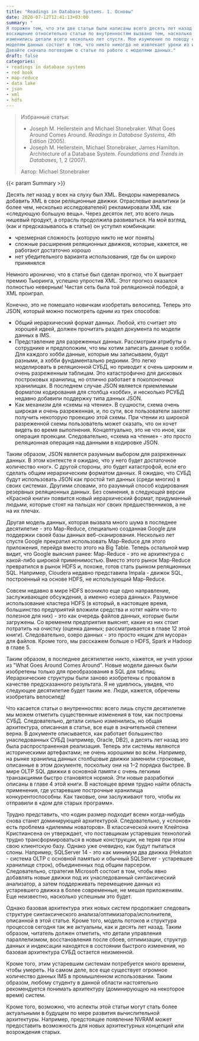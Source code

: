 ```yaml
---
title: "Readings in Database Systems. 1. Основы"
date: 2020-07-12T12:41:13+03:00
summary: "
Я поражен тем, что эти две статьи были написаны всего десять лет назад! Моё
восхищение относительно статьи по внутренностям вызвано тем, насколько сильно
изменились детали всего несколько лет спустя. Мое изумление по поводу статьи по
моделям данных состоит в том, что никто никогда не извлекает уроки из истории.
Давайте сначала поговорим о статье по работе с моделями данных."
draft: false
categories:
- readings in database systems
- red book
- map-reduce
- data lake
- json
- xml
- hdfs
---
```


> Избранные статьи:
>
> - Joseph M. Hellerstein and Michael Stonebraker. What Goes Around Comes
>   Around. *Readings in Database Systems*, 4th Edition (2005).
> - Joseph M. Hellerstein, Michael Stonebraker, James Hamilton. Architecture of
>   a Database System. *Foundations and Trends in Databases*, 1, 2 (2007).
>
> Автор: Michael Stonebraker

{{< param Summary >}}

Десять лет назад у всех на слуху был XML. Вендоры намеревались добавить XML в
свои реляционные движки. Отраслевые аналитики (и более чем, несколько
исследователей) рекламировали XML как «следующую большую вещь». Через десяток
лет, это всего лишь нишевый продукт, а отрасль продолжила развиваться. На мой
взгляд, (как и предсказывалось в статье) он уступил комбинации:

- чрезмерная сложность (которую никто не мог понять)
- сложные расширения реляционных движков, которые, кажется, не работают
  достаточно хорошо
- нет убедительного варианта использования, где бы он широко принянялся

Немного иронично, что в статье был сделан прогноз, что X выиграет премию
Тьюринга, успешно упростив XML. Этот прогноз оказался полностью неверным!
Чистая сеть была той реляционной победой, а XML проиграл.

Конечно, это не помешало новичкам изобретать велосипед. Теперь это JSON, который
можно посмотреть одним из трех способов:

- Общий иерархический формат данных. Любой, кто считает это хорошей идеей,
  должен прочитать раздел документа по модели данных в IMS.
- Представление для разреженных данных. Рассмотрим атрибуты о сотруднике и
  предположим, что мы хотим записать данные о хобби. Для каждого хобби данные,
  которые мы записываем, будут разными, а хобби фундаментально редкими. Это
  легко моделировать в реляционной СУБД, но приводит к очень широким и очень
  разреженным таблицам. Это катастрофично для дисковых построковых хранилищ, но
  отлично работает в поколоночных хранилищах. В последнем случае JSON является
  приемлемым форматом кодирования для столбца «хобби», и несколько РСУБД недавно
  добавили поддержку типа данных JSON.
- Как механизм для «схемы на чтение». В сущности, схема очень широкая и очень
  разреженная, и, по сути, все пользователи захотят получить некоторую проекцию
  этой схемы. При чтении из широкой разреженной схемы пользователь может
  сказать, что он хочет видеть во время выполнения. Концептуально, это не что
  иное, как операция проекции. Следовательно, «схема на чтение» - это просто
  реляционная операция над данными в кодировке JSON.

Таким образом, JSON является разумным выбором для разреженных данных. В этом
контексте я ожидаю, что у него будет достаточное количество «ног». С другой
стороны, это будет катастрофой, если его сделать общим иерархическим форматом
данных. Я ожидаю, что СУБД будут использовать JSON как простой тип данных
(среди многих) в своих системах. Другими словами, это разумный способ
кодирования резервных реляционных данных. Без сомнения, в следующей версии
«Красной книги» появится новый иерархический формат, придуманный людьми, которые
стоят на пальцах ног своих предшественников, а не на их плечах.

Другая модель данных, которая вызвала много шума в последнее десятилетие - это
Map-Reduce, специально созданная Google для поддержки своей базы данных
веб-сканирования. Несколько лет спустя Google прекратил использовать Map-Reduce
для этого приложения, перейдя вместо этого на Big Table. Теперь остальной мир
видит, что Google выяснил ранее: Map-Reduce - это не архитектура с какой-либо
широкой применимостью. Вместо этого рынок Map-Reduce превратился в рынок HDFS и,
похоже, готов стать рынком реляционных SQL. Например, Cloudera недавно
представила Impala - движок SQL, построенный на основе HDFS, не использующий
Map-Reduce.

Совсем недавно в мире HDFS возникло еще одно направление, заслуживающее
обсуждения, а именно «озера данных». Разумное использование кластера HDFS (в
который, в настоящее время, большинство предприятий вложили средства и хотят найти
что-то полезное для них) - это как очередь файлов данных, которые были
загружены. Со временем предприятия выяснят, какие из них стоит потратить на
очистку (оценка данных; рассматривается в главе 12 этой книги). Следовательно,
озеро данных - это просто «ящик для мусора» для файлов. Кроме того, мы расскажем
больше о HDFS, Spark и Hadoop в главе 5.

Таким образом, в последнее десятилетие никто, кажется, не учел уроки из "What
Goes Around Comes Around".  Новые модели данных были изобретены только для
преобразования в SQL для таблиц. Иерархические структуры были заново изобретены
с провалом в качестве предсказанного результата. Я не удивлюсь, увидев, что
следующее десятилетие будет таким же. Люди, кажется, обречены изобретать велосипед!

Что касается статьи о внутренностях: всего лишь спустя десятилетие мы можем
отметить существенные изменения в том, как построены СУБД. Следовательно, детали
сильно изменились, но общая архитектура, описанная в статье, все еще в
значительной степени верна. В документе описывается, как работает большинство
унаследованных СУБД (например, Oracle, DB2), а десять лет назад это была
распространенная реализация. Теперь эти системы являются историческими
артефактами; не очень хорошими во всём. Например, на рынке хранилищ данных
столбцовые движки заменили строковые, описанные в этом документе, поскольку
они на 1–2 порядка быстрее. В мире OLTP SQL движки в основной памяти с очень
легкими транзакциями быстро становятся нормой. Эти новые разработки описаны
в главе 4 этой книги. В настоящее время трудно найти область применения, где
устаревшие построчные хранилища конкурентоспособны. Как таковые, они заслуживают
того, чтобы их отправили в «дом для старых программ».
 
Трудно представить, что «один размер подходит всем» когда-нибудь снова станет
доминирующей архитектурой. Следовательно, у «слонов» есть проблема «дилеммы
новаторов». В классической книге Клейтона Кристиансена он утверждает, что
поставщикам устаревших технологий трудно трансформироваться в новые конструкции,
не теряя при этом свою клиентскую базу. Однако уже очевидно, как будут пытаться
слоны. Например, SQLServer 14 - это как минимум два движка (Hekaton - система
OLTP с основной памятью и обычный SQLServer - устаревшее хранилище строк),
объединенных под общим парсером. Следовательно, стратегия Microsoft состоит в
том, чтобы явно добавлять новые движки под их унаследованный синтаксический
анализатор, а затем поддерживать перемещение данных из устаревшего движка в
более современные, не мешая приложениям. Еще неизвестно, насколько успешным это
будет.

Однако базовая архитектура этих новых систем продолжает следовать структуре
синтаксического анализа/оптимизатора/исполнителя, описанной в этой статье.
Кроме того, модель потоков и структура процессов сегодня так же актуальны, как и
десять лет назад. Таким образом, читатель должен отметить, что детали управления
параллелизмом, восстановления после сбоев, оптимизации, структур данных и
индексации находятся в состоянии быстрого изменения, но базовая архитектура СУБД
остается неизменной.

Кроме того, этим устаревшим системам потребуется много времени, чтобы умереть.
На самом деле, все еще существует огромное количество данных IMS в
промышленном использовании. Таким образом, любому студенту в данной области
настоятельно рекомендуется понимать архитектуру (доминирующую на некоторое
время) систем.

Кроме того, возможно, что аспекты этой статьи могут стать более актуальными в
будущем по мере развития вычислительной архитектуры. Например, предстоящее
появление NVRAM может предоставить возможность для новых архитектурных концепций
или возрождения старых.
